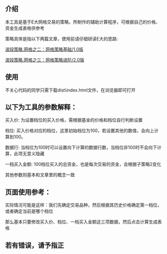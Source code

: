 ## 介绍

本工具是基于E大网格交易的策略，所制作的辅助计算程序，可根据自己的价格、资金生成表格供参考

策略具体是指以下两篇文章，使用前请仔细研读E大的思路:

[波段策略.网格之二：网格策略基础/1.0版](https://mp.weixin.qq.com/s/-czfqGvxkDcay_tSI1jv5g)

[波段策略.网格之三：网格策略进阶/2.0版](https://mp.weixin.qq.com/s/8pRKsjiQSZzrmH-uWCkRLQ)

## 使用
不关心代码的同学只需下载dist\index.html文件，在浏览器即可打开

## 以下为工具的参数解释：

买入价: 为设置档位的买入价格，需根据基金的价格和档位自行判断设置

档位: 买入价格对应的档位，这里初始档位为100，若设置其他的数值，会向上计算到100。

数据行: 当档位为100时可以设置向下计算的数据行数，当档位非100时不会向下计算，此项无意义隐藏

一档买入金额: 100档位买入的总资金，也是每次交易的资金，会根据子策略2变化

其他参数则基本和文章里的概念一致

## 页面使用参考：

实际情况可能是这样：我们先确定交易品种，然后根据其历史价格确定第一档位，或者确定当前是哪个档位

那么基本只要修改买入价、档位、一档买入金额这三项数据，然后点击计算生成表格

## 若有错误，请予指正
